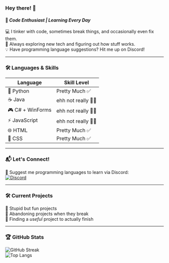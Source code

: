 ### **Hey there! 👋**  
#### 🚀 *Code Enthusiast | Learning Every Day*  

💻 I tinker with code, sometimes break things, and occasionally even fix them.  
🎯 Always exploring new tech and figuring out how stuff works.  
💡 Have programming language suggestions? Hit me up on Discord!  

---

### 🛠️ **Languages & Skills**  

| Language | Skill Level |
|----------|------------|
| 🐍 Python | Pretty Much ✅ |
| ☕ Java | ehh not really 🤷‍♂️ |
| 🎮 C# + WinForms | ehh not really 🤷‍♂️ |
| ⚡ JavaScript | ehh not really 🤷‍♂️ |
| 🌐 HTML | Pretty Much ✅ |
| 🎨 CSS | Pretty Much ✅ |

---

### 📬 **Let's Connect!**  
💬 Suggest me programming languages to learn via Discord:  
[![Discord](https://img.shields.io/badge/Discord-lampyt-%235865F2?logo=discord&logoColor=white)](https://discord.com/users/1056952213056004118)  

---

### 🛠️ **Current Projects**  
🔹 Stupid but fun projects  
🔹 Abandoning projects when they break  
🔹 Finding a *useful* project to actually finish  

---

### 🏆 **GitHub Stats**  
![GitHub Streak](https://github-readme-streak-stats.herokuapp.com/?user=6em-dev&theme=radical)  
![Top Langs](https://github-readme-stats.vercel.app/api/top-langs/?username=6em-dev&layout=compact&theme=radical)  
